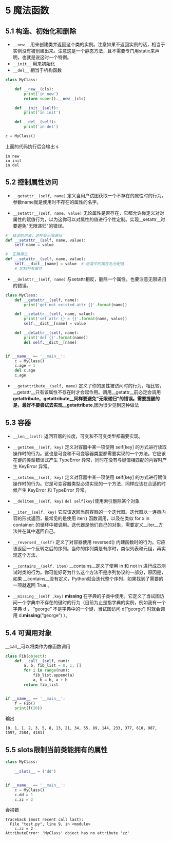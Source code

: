 # 5 魔法函数

## 5.1 构造、初始化和删除

- `__new__` 用来创建类并返回这个类的实例。注意如果不返回实例的话，相当于实例没有被创建出来。注意这是一个静态方法，且不需要专门用static来声明，也就是说这时一个特例。
- `__init__` 用来初始化
- `__del__` 相当于析构函数

```python
class MyClass:

    def __new__(cls):
        print('in new')
        return super().__new__(cls)

    def __init__(self):
        print('in init')

    def __del__(self):
        print('in del')

c = MyClass()
```

上面的代码执行后会输出
s
```
in new
in init
in del
```

## 5.2 控制属性访问

- `__getattr__(self, name)` 定义当用户试图获取一个不存在的属性时的行为。参数name就是使用时不存在的属性的名字。

- `__setattr__(self, name, value)` 无论属性是否存在，它都允许你定义对对属性的赋值行为，以为这你可以对属性的值进行个性定制。实现__setattr__时要避免"无限递归"的错误。

```python
#  错误的用法，这样会无限递归
def __setattr__(self, name, value):
    self.name = value  

#  正确用法
def __setattr__(self, name, value):
    self.__dict__[name] = value  # 给类中的属性名分配值
    # 定制特有属性
```

- `__delattr__(self, name)` 与setattr相反，删除一个属性。也要注意无限递归的错误。

```python
class MyClass:
    def __getattr__(self, name):
        print('get not existed attr {}'.format(name))

    def __setattr__(self, name, value):
        print('set attr {} = {}'.format(name, value))
        self.__dict__[name] = value

    def __delattr__(self, name):
        print('del {}'.format(name))
        del self.__dict__[name]


if __name__ == '__main__':
    c = MyClass()
    c.age = 1
    del c.age
    c.age
```

- `__getattribute__(self, name)` 定义了你的属性被访问时的行为，相比较，__getattr__只有该属性不存在时才会起作用。调用__getattr__前必定会调用 __getattribute__。__getattribute__同样要避免"无限递归"的错误。需要提醒的是，最好不要尝试去实现__getattribute__,因为很少见到这种做法

## 5.3 容器

- `__len__(self)`
返回容器的长度，可变和不可变类型都需要实现。

- `__getitem__(self, key)`
定义对容器中某一项使用 self[key] 的方式进行读取操作时的行为。这也是可变和不可变容器类型都需要实现的一个方法。它应该在键的类型错误式产生 TypeError 异常，同时在没有与键值相匹配的内容时产生 KeyError 异常。

- `__setitem__(self, key)`
定义对容器中某一项使用 self[key] 的方式进行赋值操作时的行为。它是可变容器类型必须实现的一个方法，同样应该在合适的时候产生 KeyError 和 TypeError 异常。

- `__delitem__(self, key)`
`del self[key]`使用索引删除某个对象

- `__iter__(self, key)`
它应该返回当前容器的一个迭代器。迭代器以一连串内容的形式返回，最常见的是使用 iter() 函数调用，以及在类似 for x in container: 的循环中被调用。迭代器是他们自己的对象，需要定义__iter__方法并在其中返回自己。

- `__reversed__(self)`
定义了对容器使用 reversed() 内建函数时的行为。它应该返回一个反转之后的序列。当你的序列类是有序时，类似列表和元组，再实现这个方法，

- `__contains__(self, item)`
__contains__定义了使用 in 和 not in 进行成员测试时类的行为。你可能好奇为什么这个方法不是序列协议的一部分，原因是，如果 __contains__没有定义，Python就会迭代整个序列，如果找到了需要的一项就返回 True 。

- `__missing__(self ,key)`
__missing__ 在字典的子类中使用，它定义了当试图访问一个字典中不存在的键时的行为（目前为止是指字典的实例，例如我有一个字典 d ， “george” 不是字典中的一个键，当试图访问 d[“george’] 时就会调用 d.__missing__(“george”) ）。

## 5.4 可调用对象

__call__可以将类作为像函数调用

```python
class Fib(object):
    def __call__(self, num):
        a, b, fib_list = 0, 1, []
        for i in range(num):
            fib_list.append(a)
            a, b = b, a + b
        return fib_list


if __name__ == '__main__':
    f = Fib()
    print(f(20))
```

输出

```
[0, 1, 1, 2, 3, 5, 8, 13, 21, 34, 55, 89, 144, 233, 377, 610, 987, 1597, 2584, 4181]
```

## 5.5 slots限制当前类能拥有的属性

```python
class MyClass:
    
    __slots__ = ('dd')


if __name__ == '__main__':
    c = MyClass()
    c.dd = 1
    c.zz = 2
```

会报错

```
Traceback (most recent call last):
  File "test.py", line 9, in <module>
    c.zz = 2
AttributeError: 'MyClass' object has no attribute 'zz'
```
